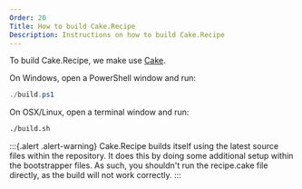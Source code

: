 ```yaml
---
Order: 20
Title: How to build Cake.Recipe
Description: Instructions on how to build Cake.Recipe
---
```


To build Cake.Recipe, we make use [Cake](https://cakebuild.net/).

On Windows, open a PowerShell window and run:

```powershell
./build.ps1
```

On OSX/Linux, open a terminal window and run:

```bash
./build.sh
```

:::{.alert .alert-warning}
Cake.Recipe builds itself using the latest source files within the repository.  It does this by doing some additional setup within the bootstrapper files.  As such, you shouldn't run the recipe.cake file directly, as the build will not work correctly.
:::
